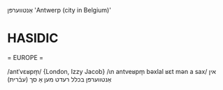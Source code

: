אַנטווערפּן
'Antwerp (city in Belgium)'

HASIDIC
=======
= EUROPE = 

/antˈvɛʁpm̩/ {London, Izzy Jacob}
/ɩn antveʁpm̩ bəxlal ʁɛt mən a sax/ אין אַנטווערפּן בכלל רעדט מען אַ סך (עבֿריתּ)